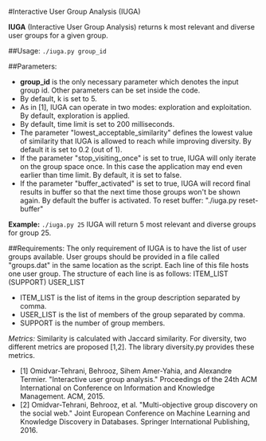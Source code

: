 #Interactive User Group Analysis (IUGA)

**IUGA** (Interactive User Group Analysis) returns k most relevant and diverse user groups for a given group.

##Usage:
`./iuga.py group_id`

##Parameters:
- **group_id** is the only necessary parameter which denotes the input group id. Other parameters can be set inside the code.
- By default, k is set to 5.
- As in [1], IUGA can operate in two modes: exploration and exploitation. By default, exploration is applied. 
- By default, time limit is set to 200 milliseconds.
- The parameter "lowest_acceptable_similarity" defines the lowest value of similarity that IUGA is allowed to reach while improving diversity. By default it is set to 0.2 (out of 1).
- If the parameter "stop_visiting_once" is set to true, IUGA will only iterate on the group space once. In this case the application may end even earlier than time limit. By default, it is set to false.
- If the parameter "buffer_activated" is set to true, IUGA will record final results in buffer so that the next time those groups won't be shown again. By default the buffer is activated. To reset buffer: "./iuga.py reset-buffer"

**Example:** `./iuga.py 25`
IUGA will return 5 most relevant and diverse groups for group 25.

##Requirements:
The only requirement of IUGA is to have the list of user groups available. User groups should be provided in a file called "groups.dat" in the same location as the script. Each line of this file hosts one user group. The structure of each line is as follows:
ITEM_LIST (SUPPORT) USER_LIST
- ITEM_LIST is the list of items in the group description separated by comma.
- USER_LIST is the list of members of the group separated by comma.
- SUPPORT is the number of group members.

*Metrics:*
Similarity is calculated with Jaccard similarity. For diversity, two different metrics are proposed [1,2]. The library diversity.py provides these metrics.


- [1] Omidvar-Tehrani, Behrooz, Sihem Amer-Yahia, and Alexandre Termier. "Interactive user group analysis." Proceedings of the 24th ACM International on Conference on Information and Knowledge Management. ACM, 2015.
- [2] Omidvar-Tehrani, Behrooz, et al. "Multi-objective group discovery on the social web." Joint European Conference on Machine Learning and Knowledge Discovery in Databases. Springer International Publishing, 2016.
